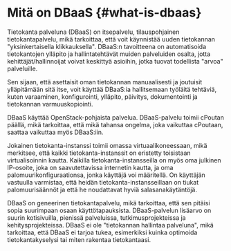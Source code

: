 # Mitä on DBaaS {#what-is-dbaas}

Tietokanta palveluna (DBaaS) on itsepalvelu, tilauspohjainen tietokantapalvelu, mikä tarkoittaa, että voit käynnistää uuden tietokannan "yksinkertaisella klikkauksella". DBaaS:n tavoitteena on automatisoida tietokantojen ylläpito ja hallintatehtävät muiden palveluiden osalta, jotta kehittäjät/hallinnoijat voivat keskittyä asioihin, jotka tuovat todellista "arvoa" palveluille.

Sen sijaan, että asettaisit oman tietokannan manuaalisesti ja joutuisit ylläpitämään sitä itse, voit käyttää DBaaS:ia hallitsemaan työläitä tehtäviä, kuten varaaminen, konfigurointi, ylläpito, päivitys, dokumentointi ja tietokannan varmuuskopiointi.

DBaaS käyttää OpenStack-pohjaista palvelua. DBaaS-palvelu toimii cPoutan päällä, mikä tarkoittaa, että mikä tahansa ongelma, joka vaikuttaa cPoutaan, saattaa vaikuttaa myös DBaaS:iin.

Jokainen tietokanta-instanssi toimii omassa virtuaalikoneessaan, mikä merkitsee, että kaikki tietokanta-instanssit on eristetty toisistaan virtualisoinnin kautta. Kaikilla tietokanta-instansseilla on myös oma julkinen IP-osoite, joka on saavutettavissa internetin kautta, ja oma palomuurikonfiguraationsa, jonka käyttäjä voi määritellä. On käyttäjän vastuulla varmistaa, että heidän tietokanta-instansseillaan on tiukat palomuurisäännöt ja että he noudattavat hyviä salasanakäytäntöjä.

DBaaS on geneerinen tietokantapalvelu, mikä tarkoittaa, että sen pitäisi sopia suurimpaan osaan käyttötapauksista. DBaaS-palvelun lisäarvo on suurin kotisivuilla, pienissä palveluissa, tutkimusprojekteissa ja kehitysprojekteissa. DBaaS ei ole "tietokannan hallintaa palveluna", mikä tarkoittaa, että DBaaS ei tarjoa tukea, esimerkiksi kuinka optimoida tietokantakyselysi tai miten rakentaa tietokantaasi.